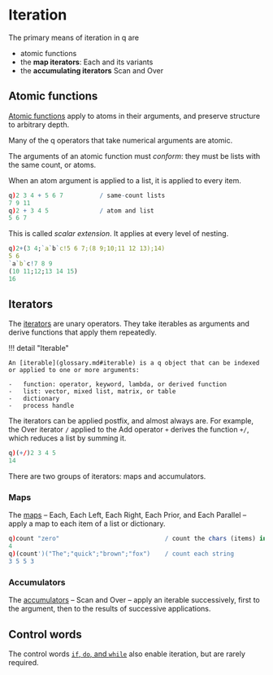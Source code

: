# Iteration


The primary means of iteration in q are 

-   atomic functions
-   the **map iterators**: Each and its variants
-   the **accumulating iterators** Scan and Over


## Atomic functions

[Atomic functions](FIXME) apply to atoms in their arguments, and preserve structure to arbitrary depth.

Many of the q operators that take numerical arguments are atomic. 

The arguments of an atomic function must _conform_: 
they must be lists with the same count, or atoms.

When an atom argument is applied to a list, it is applied to every item.

```q
q)2 3 4 + 5 6 7          / same-count lists
7 9 11
q)2 + 3 4 5              / atom and list
5 6 7
```

This is called _scalar extension_. It applies at every level of nesting.

```q
q)2+(3 4;`a`b`c!5 6 7;(8 9;10;11 12 13);14)
5 6
`a`b`c!7 8 9
(10 11;12;13 14 15)
16
```


## Iterators

The [iterators](../ref/iterators.md) are unary operators. 
They take iterables as arguments and derive functions that apply them repeatedly.

!!! detail "Iterable"

    An [iterable](glossary.md#iterable) is a q object that can be indexed or applied to one or more arguments:

    -   function: operator, keyword, lambda, or derived function
    -   list: vector, mixed list, matrix, or table
    -   dictionary
    -   process handle

The iterators can be applied postfix, and almost always are. 
For example, the Over iterator `/` applied to the Add operator `+` derives the function `+/`, which reduces a list by summing it.

```q
q)(+/)2 3 4 5
14
```

There are two groups of iterators: maps and accumulators.


### Maps

The [maps](../ref/maps.md) – Each, Each Left, Each Right, Each Prior, and Each Parallel – apply a map to each item of a list or dictionary.

```q
q)count "zero"                             / count the chars (items) in a string
4
q)(count')("The";"quick";"brown";"fox")    / count each string
3 5 5 3
```


### Accumulators

The [accumulators](../ref/accumulators.md) – Scan and Over – apply an iterable successively, first to the argument, then to the results of successive applications. 


## Control words

The control words [`if`, `do`, and `while`](control.md) also enable iteration, but are rarely required. 



